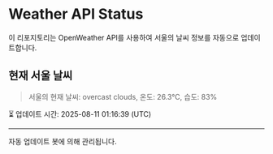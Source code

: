 
# Weather API Status

이 리포지토리는 OpenWeather API를 사용하여 서울의 날씨 정보를 자동으로 업데이트합니다.

## 현재 서울 날씨
> 서울의 현재 날씨: overcast clouds, 온도: 26.3°C, 습도: 83%

⏳ 업데이트 시간: 2025-08-11 01:16:39 (UTC)

---
자동 업데이트 봇에 의해 관리됩니다.
